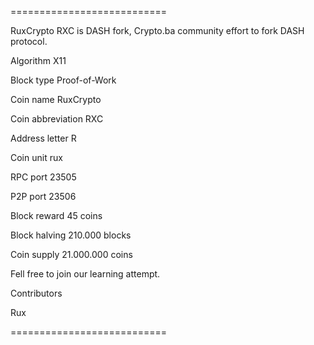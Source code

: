 ===========================

RuxCrypto RXC is DASH fork, Crypto.ba community effort to fork DASH protocol.

Algorithm X11

Block type Proof-of-Work

Coin name RuxCrypto

Coin abbreviation RXC

Address letter R

Coin unit rux

RPC port 23505

P2P port 23506

Block reward 45 coins

Block halving 210.000 blocks

Coin supply 21.000.000 coins

Fell free to join our learning attempt.

Contributors

Rux

===========================
